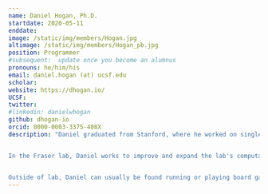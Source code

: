 ```yaml
---
name: Daniel Hogan, Ph.D.
startdate: 2020-05-11
enddate:
image: /static/img/members/Hogan.jpg
altimage: /static/img/members/Hogan_pb.jpg
position: Programmer
#subsequent:  update once you become an alumnus
pronouns: he/him/his
email: daniel.hogan (at) ucsf.edu
scholar:
website: https://dhogan.io/
UCSF:
twitter:
#linkedin: danielwhogan
github: dhogan-io
orcid: 0000-0003-3375-408X
description: "Daniel graduated from Stanford, where he worked on single-molecule biophysics with [Dr. Steven Block](https://profiles.stanford.edu/steven-block).


In the Fraser lab, Daniel works to improve and expand the lab's computational resources. He's passionate about open science, open data, and open-source software.


Outside of lab, Daniel can usually be found running or playing board games."
---
```

